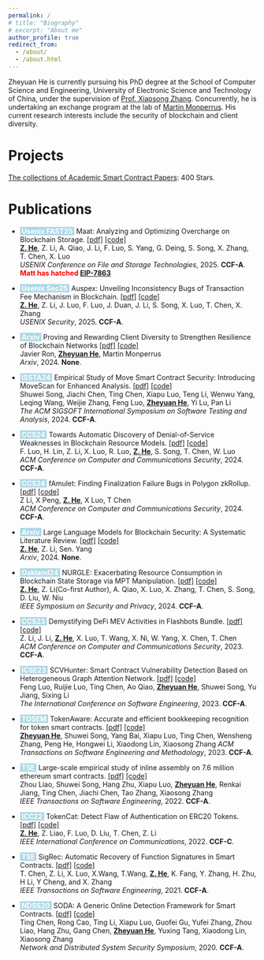```yaml
---
permalink: /
# title: "Biography"
# excerpt: "About me"
author_profile: true
redirect_from: 
  - /about/
  - /about.html
---
```


Zheyuan He is currently pursuing his PhD degree at the School of Computer Science and Engineering, University of Electronic Science and Technology of China, under the supervision of [Prof. Xiaosong Zhang](https://faculty.uestc.edu.cn/zhangxiaosong/en/index.htm). Concurrently, he is undertaking an exchange program at the lab of [Martin Monperrus](https://www.monperrus.net/martin/). His current research interests include the security of blockchain and client diversity.


Projects
======
[The collections of Academic Smart Contract Papers](https://github.com/hzysvilla/Academic_Smart_Contract_Papers): 400 Stars.

Publications
======

* <span style="background-color: #ADD8E6; color: #FFFFFF; font-weight: bold;">**&nbsp;Usenix FAST25&nbsp;**</span> Maat: Analyzing and Optimizing Overcharge on Blockchain Storage.
[[pdf]]()
[[code]]() <br>
<u><b>Z. He</b></u>, Z. Li, A. Qiao, J. Li, F. Luo, S. Yang, G. Deing, S. Song, X. Zhang, T. Chen, X. Luo<br>
<i>USENIX Conference on File and Storage Technologies</i>, 2025. <b>CCF-A</b>.<br>
<span style="color:red; font-weight:bold;">Matt has hatched [EIP-7863](https://github.com/ethereum/EIPs/blob/master/EIPS/eip-7863.md)</span><br>


* <span style="background-color: #ADD8E6; color: #FFFFFF; font-weight: bold;">**&nbsp;Usenix Sec25&nbsp;**</span> Auspex: Unveiling Inconsistency Bugs of Transaction Fee Mechanism in Blockchain.
[[pdf]]()
[[code]]() <br>
<u><b>Z. He</b></u>, Z. Li, J. Luo, F. Luo, J. Duan, J. Li, S. Song, X. Luo, T. Chen, X. Zhang<br>
<i>USENIX Security</i>, 2025. <b>CCF-A</b>.

* <span style="background-color: #ADD8E6; color: #FFFFFF; font-weight: bold;">**&nbsp;Arxiv&nbsp;**</span> Proving and Rewarding Client Diversity to Strengthen Resilience of Blockchain Networks
[[pdf]](https://arxiv.org/pdf/2411.18401.pdf)
[[code]]() <br>
Javier Ron, <u><b>Zheyuan He</b></u>, Martin Monperrus<br>
<i>Arxiv</i>, 2024. <b>None</b>.

* <span style="background-color: #ADD8E6; color: #FFFFFF; font-weight: bold;">**&nbsp;ISSTA24&nbsp;**</span> Empirical Study of Move Smart Contract Security: Introducing MoveScan for Enhanced Analysis.
[[pdf]]()
[[code]]() <br>
Shuwei Song, Jiachi Chen, Ting Chen, Xiapu Luo, Teng Li, Wenwu Yang, Leqing Wang, Weijie Zhang, Feng Luo, <u><b>Zheyuan He</b></u>, Yi Lu, Pan Li<br>
<i>The ACM SIGSOFT International Symposium on Software Testing and Analysis</i>, 2024. <b>CCF-A</b>.

* <span style="background-color: #ADD8E6; color: #FFFFFF; font-weight: bold;">**&nbsp;CCS24&nbsp;**</span> Towards Automatic Discovery of Denial-of-Service Weaknesses in Blockchain Resource Models.
[[pdf]](https://ffeng-luo.github.io/papers/ccs24.pdf)
[[code]]() <br>
F. Luo, H. Lin, Z. Li, X. Luo, R. Luo, <u><b>Z. He</b></u>, S. Song, T. Chen, W. Luo<br>
<i>ACM Conference on Computer and Communications Security</i>, 2024. <b>CCF-A</b>.

* <span style="background-color: #ADD8E6; color: #FFFFFF; font-weight: bold;">**&nbsp;CCS24&nbsp;**</span> fAmulet: Finding Finalization Failure Bugs in Polygon zkRollup.
[[pdf]](https://arxiv.org/pdf/2410.12210)
[[code]]() <br>
Z Li, X Peng, <u><b>Z. He</b></u>, X Luo, T Chen<br>
<i>ACM Conference on Computer and Communications Security</i>, 2024. <b>CCF-A</b>.

* <span style="background-color: #ADD8E6; color: #FFFFFF; font-weight: bold;">**&nbsp;Arxiv&nbsp;**</span> Large Language Models for Blockchain Security: A Systematic Literature Review.
[[pdf]](https://arxiv.org/pdf/2403.14280.pdf)
[[code]]() <br>
<u><b>Z. He</b></u>, Z. Li, Sen. Yang<br>
<i>Arxiv</i>, 2024. <b>None</b>.

*  <span style="background-color: #ADD8E6; color: #FFFFFF; font-weight: bold;">**&nbsp;Oakland24&nbsp;**</span> NURGLE: Exacerbating Resource Consumption in Blockchain State Storage via MPT Manipulation. 
[[pdf]](https://csdl-downloads.ieeecomputer.org/proceedings/sp/2024/3130/00/313000a125.pdf)
[[code]]() <br>
<u><b>Z. He</b></u>, Z. Li(Co-first Author), A. Qiao, X. Luo, X. Zhang, T. Chen, S. Song, D. Liu, W. Niu<br>
<i>IEEE Symposium on Security and Privacy</i>, 2024. <b>CCF-A</b>.

* <span style="background-color: #ADD8E6; color: #FFFFFF; font-weight: bold;">**&nbsp;CCS23&nbsp;**</span> Demystifying DeFi MEV Activities in Flashbots Bundle. 
[[pdf]](https://zzzihao-li.github.io/papers/CCS23_Bundle_MEV_full_version.pdf)
[[code]]() <br>
Z. Li, J. Li, <u><b>Z. He</b></u>, X. Luo, T. Wang, X. Ni, W. Yang, X. Chen, T. Chen<br>
<i>ACM Conference on Computer and Communications Security</i>, 2023. <b>CCF-A</b>.

* <span style="background-color: #ADD8E6; color: #FFFFFF; font-weight: bold;">**&nbsp;ICSE23&nbsp;**</span> SCVHunter: Smart Contract Vulnerability Detection Based on Heterogeneous Graph Attention Network. 
[[pdf]]()
[[code]]() <br>
Feng Luo, Ruijie Luo, Ting Chen, Ao Qiao, <u><b>Zheyuan He</b></u>, Shuwei Song, Yu Jiang, Sixing Li<br>
<i>The International Conference on Software Engineering</i>, 2023. <b>CCF-A</b>.

* <span style="background-color: #ADD8E6; color: #FFFFFF; font-weight: bold;">**&nbsp;TOSEM&nbsp;**</span> TokenAware: Accurate and efficient bookkeeping recognition for token smart contracts. 
[[pdf]](https://web.archive.org/web/20220831142046id_/https://dl.acm.org/doi/pdf/10.1145/3560263)
[[code]](https://github.com/hzysvilla/TokenAware_TOSEM23) <br>
<u><b>Zheyuan He</b></u>, Shuwei Song, Yang Bai, Xiapu Luo, Ting Chen, Wensheng Zhang, Peng He, Hongwei Li, Xiaodong Lin, Xiaosong Zhang
<i>ACM Transactions on Software Engineering and Methodology</i>, 2023. <b>CCF-A</b>.

* <span style="background-color: #ADD8E6; color: #FFFFFF; font-weight: bold;">**&nbsp;TSE&nbsp;**</span> Large-scale empirical study of inline assembly on 7.6 million ethereum smart contracts. 
[[pdf]](https://drive.google.com/file/d/111l8_vf7Gt7RxygjuBM8WQWLTQL700jY/view)
[[code]]() <br>
Zhou Liao, Shuwei Song, Hang Zhu, Xiapu Luo, <u><b>Zheyuan He</b></u>, Renkai Jiang, Ting Chen, Jiachi Chen, Tao Zhang, Xiaosong Zhang<br>
<i>IEEE Transactions on Software Engineering</i>, 2022. <b>CCF-A</b>.

* <span style="background-color: #ADD8E6; color: #FFFFFF; font-weight: bold;">**&nbsp;ICC22&nbsp;**</span> TokenCat: Detect Flaw of Authentication on ERC20 Tokens. 
[[pdf]](https://github.com/hzysvilla/TokenCat_ICC22/blob/main/TokenCat_paper.pdf)
[[code]](https://github.com/hzysvilla/TokenCat_ICC22) <br>
<u><b>Z. He</b></u>, Z. Liao, F. Luo, D. Liu, T. Chen, Z. Li<br>
<i>IEEE International Conference on Communications</i>, 2022. <b>CCF-C</b>.

* <span style="background-color: #ADD8E6; color: #FFFFFF; font-weight: bold;">**&nbsp;TSE&nbsp;**</span> SigRec: Automatic Recovery of Function Signatures in Smart Contracts. 
[[pdf]](https://www4.comp.polyu.edu.hk/~csxluo/SigRec.pdf)
[[code]]() <br>
T. Chen, Z. Li, X. Luo, X.Wang, T.Wang, <u><b>Z. He</b></u>, K. Fang, Y. Zhang, H. Zhu, H Li, Y Cheng, and X. Zhang<br>
<i>IEEE Transactions on Software Engineering</i>, 2021. <b>CCF-A</b>.

* <span style="background-color: #ADD8E6; color: #FFFFFF; font-weight: bold;">**&nbsp;NDSS20&nbsp;**</span> SODA: A Generic Online Detection Framework for Smart Contracts. 
[[pdf]](https://www4.comp.polyu.edu.hk/~csxluo/SODA.pdf)
[[code]](https://github.com/pandabox-dev/SODA) <br>
Ting Chen, Rong Cao, Ting Li, Xiapu Luo, Guofei Gu, Yufei Zhang, Zhou Liao, Hang Zhu, Gang Chen, <u><b>Zheyuan He</b></u>, Yuxing Tang, Xiaodong Lin, Xiaosong Zhang<br>
<i>Network and Distributed System Security Symposium</i>, 2020. <b>CCF-A</b>.

